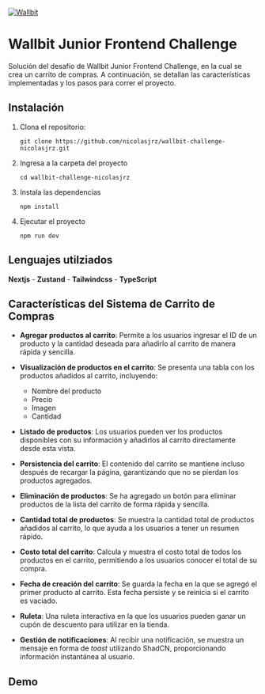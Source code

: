 [![Wallbit](./assets/logo.jpg)](https://wallbit.io/)

# Wallbit Junior Frontend Challenge

Solución del desafío de Wallbit Junior Frontend Challenge, en la cual se crea un carrito de compras. A continuación, se detallan las características implementadas y los pasos para correr el proyecto.

## Instalación

1. Clona el repositorio:

    ````
    git clone https://github.com/nicolasjrz/wallbit-challenge-nicolasjrz.git
    ````

2. Ingresa a la carpeta del proyecto
    ````
    cd wallbit-challenge-nicolasjrz
    ````

3. Instala las dependencias
    ````
    npm install
    ````

3. Ejecutar el proyecto
    ````
    npm run dev
    ````
    
## Lenguajes utilziados

**Nextjs** - **Zustand** - **Tailwindcss** - **TypeScript** 



## Características del Sistema de Carrito de Compras

- **Agregar productos al carrito**: Permite a los usuarios ingresar el ID de un producto y la cantidad deseada para añadirlo al carrito de manera rápida y sencilla.

- **Visualización de productos en el carrito**: Se presenta una tabla con los productos añadidos al carrito, incluyendo:
  - Nombre del producto
  - Precio
  - Imagen
  - Cantidad

- **Listado de productos**: Los usuarios pueden ver los productos disponibles con su información y añadirlos al carrito directamente desde esta vista.

- **Persistencia del carrito**: El contenido del carrito se mantiene incluso después de recargar la página, garantizando que no se pierdan los productos agregados.

- **Eliminación de productos**: Se ha agregado un botón para eliminar productos de la lista del carrito de forma rápida y sencilla.

- **Cantidad total de productos**: Se muestra la cantidad total de productos añadidos al carrito, lo que ayuda a los usuarios a tener un resumen rápido.

- **Costo total del carrito**: Calcula y muestra el costo total de todos los productos en el carrito, permitiendo a los usuarios conocer el total de su compra.

- **Fecha de creación del carrito**: Se guarda la fecha en la que se agregó el primer producto al carrito. Esta fecha persiste y se reinicia si el carrito es vaciado.

- **Ruleta**: Una ruleta interactiva en la que los usuarios pueden ganar un cupón de descuento para utilizar en la tienda.

- **Gestión de notificaciones**: Al recibir una notificación, se muestra un mensaje en forma de *toast* utilizando ShadCN, proporcionando información instantánea al usuario.


## Demo


